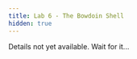 ```yaml
---
title: Lab 6 - The Bowdoin Shell
hidden: true
---
```

Details not yet available. Wait for it...

<!--more-->

